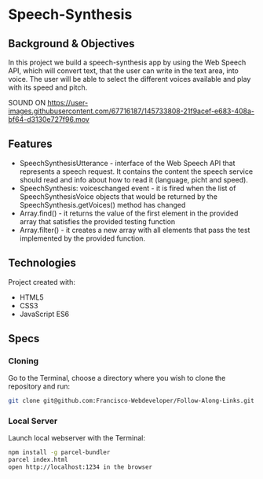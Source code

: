 # Speech-Synthesis

## Background & Objectives
In this project we build a speech-synthesis app by using the Web Speech API, which will convert text, that the user can write in the text area, into voice. The user will be able to select the different voices available and play with its speed and pitch.

SOUND ON
https://user-images.githubusercontent.com/67716187/145733808-21f9acef-e683-408a-bf64-d3130e727f96.mov

## Features
* SpeechSynthesisUtterance - interface of the Web Speech API that represents a speech request. It contains the content the speech service should read and info about how to read it (language, picht and speed).
* SpeechSynthesis: voiceschanged event - it is fired when the list of SpeechSynthesisVoice objects that would be returned by the SpeechSynthesis.getVoices() method has changed
* Array.find() - it returns the value of the first element in the provided array that satisfies the provided testing function
* Array.filter() - it creates a new array with all elements that pass the test implemented by the provided function.

## Technologies
Project created with:
* HTML5
* CSS3
* JavaScript ES6

## Specs

### Cloning
Go to the Terminal, choose a directory where you wish to clone the repository and run:
```bash
git clone git@github.com:Francisco-Webdeveloper/Follow-Along-Links.git
```

### Local Server
Launch local webserver with the Terminal:
```bash
npm install -g parcel-bundler
parcel index.html
open http://localhost:1234 in the browser

